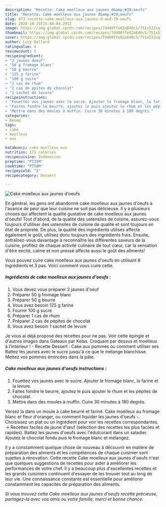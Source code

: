 ```yaml
---
description: "Recette: Cake moelleux aux jaunes d&amp;#39;oeufs"
title: "Recette: Cake moelleux aux jaunes d&amp;#39;oeufs"
slug: 873-recette-cake-moelleux-aux-jaunes-d-and-39-oeufs
date: 2020-10-25T15:40:04.291Z
image: https://img-global.cpcdn.com/recipes/7d400ffe02a840c5/751x532cq70/cake-moelleux-aux-jaunes-doeufs-photo-principale-de-la-recette.jpg
thumbnail: https://img-global.cpcdn.com/recipes/7d400ffe02a840c5/751x532cq70/cake-moelleux-aux-jaunes-doeufs-photo-principale-de-la-recette.jpg
cover: https://img-global.cpcdn.com/recipes/7d400ffe02a840c5/751x532cq70/cake-moelleux-aux-jaunes-doeufs-photo-principale-de-la-recette.jpg
author: Lucy Ballard
ratingvalue: 4
reviewcount: 3
recipeingredient:
- "2 jaunes doeuf"
- "50 g fromage blanc"
- "50 g beurre"
- "125 g farine"
- "100 g sucre"
- "1 cas de rhum"
- "2 cas de ppites de chocolat"
- "1 sachet de levure"
recipeinstructions:
- "Fouettez vos jaunes avec le sucre. Ajouter le fromage blanc, la farine et la levure."
- "Faites fondre le beurre, ajoutez le puis ajouter le rhum et les pépites de chocolat."
- "Mettre dans des moules à muffin. Cuire 30 minutes à 180 degrés."
categories:
- Resep
tags:
- cake
- moelleux
- aux

katakunci: cake moelleux aux 
nutrition: 171 calories
recipecuisine: Indonesian
preptime: "PT35M"
cooktime: "PT58M"
recipeyield: "2"
recipecategory: Dessert

---
```



![Cake moelleux aux jaunes d&#39;oeufs](https://img-global.cpcdn.com/recipes/7d400ffe02a840c5/751x532cq70/cake-moelleux-aux-jaunes-doeufs-photo-principale-de-la-recette.jpg)

En général, les gens ont abandonné cake moelleux aux jaunes d&#39;oeufs à l'avance de peur que leur cuisine ne soit pas délicieuse. Il y a plusieurs choses qui affectent la qualité gustative de cake moelleux aux jaunes d&#39;oeufs! Tout d'abord, de la qualité des ustensiles de cuisine, assurez-vous toujours d'utiliser des ustensiles de cuisine de qualité et sont toujours en état de propreté. De plus, la qualité des ingrédients utilisés affecte également le goût, utilisez donc toujours des ingrédients frais. Ensuite, entraînez-vous davantage à reconnaître les différentes saveurs de la cuisine, profitez de chaque activité culinaire de tout cœur, car la sensation d'être excité, calme et non pressé affecte aussi le goût des aliments!

<!--inarticleads1-->

Vous pouvez cuire cake moelleux aux jaunes d&#39;oeufs en utilisant 8 Ingrédients et 3 pas. Voici comment vous cuire cette.

##### Ingrédients de cake moelleux aux jaunes d&#39;oeufs :

1. Vous devez vous préparer 2 jaunes d&#39;oeuf
1. Préparer 50 g fromage blanc
1. Préparer 50 g beurre
1. Vous avez besoin 125 g farine
1. Fournir 100 g sucre
1. Préparer 1 cas de rhum
1. Préparer 2 cas de pépites de chocolat
1. Vous avez besoin 1 sachet de levure


Je vous ai déjà proposé des recettes pour ne pas. Voir cette épingle et d&#39;autres images dans Gateaux par Kelas. Croquant par dessus et moelleux à l&#39;intérieur ! - Recette Dessert : Cake aux pommes ou comment utiliser ses Battez les jaunes avec le sucre jusqu&#39;à ce que le mélange blanchisse. Mettez vos pommes émincées dans la pâte. 

<!--inarticleads2-->

##### Cake moelleux aux jaunes d&#39;oeufs instructions :

1. Fouettez vos jaunes avec le sucre. Ajouter le fromage blanc, la farine et la levure.
1. Faites fondre le beurre, ajoutez le puis ajouter le rhum et les pépites de chocolat.
1. Mettre dans des moules à muffin. Cuire 30 minutes à 180 degrés.


Versez la dans un moule à cake beurré et fariné. Cake moelleux au fromage blanc et fleur d&#39;oranger, ou comment liquider les jaunes d&#39;oeufs -. Choisissez un plat ou un ingrédient pour voir les recettes correspondantes. → Recettes faciles de jaune d&#39;œuf (sélection des recettes les plus faciles et rapides). Battez les jaunes d&#39;oeufs avec l&#39;édulcorant dans un saladier. Ajoutez le chocolat fondu puis le fromage blanc et mélangez. 

<!--inarticleads1-->

<p>
Il y a constamment quelque chose de nouveau à découvrir en matière de préparation des aliments et les compétences de chaque cuisinier sont sujettes à rénovation. Cette recette Cake moelleux aux jaunes d&#39;oeufs n'est que quelques suggestions de recettes pour aider à améliorer les performances de votre chef. Il y a beaucoup plus d'excellentes recettes et les grands cuisiniers continuent d'essayer de les trouver tout au long de leur vie. Une connaissance constante est essentielle pour améliorer constamment les capacités de préparation des aliments.
</p>

<p>
<i>Si vous trouvez cette Cake moelleux aux jaunes d&#39;oeufs recette précieuse, partagez-la avec vos amis ou votre famille, merci et bonne chance.</i>
</p>
